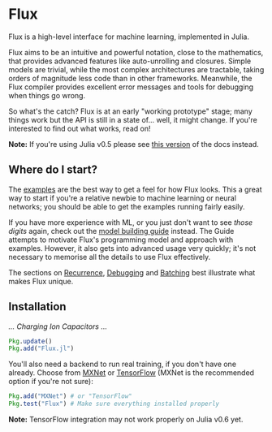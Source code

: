 # Flux

Flux is a high-level interface for machine learning, implemented in Julia.

Flux aims to be an intuitive and powerful notation, close to the mathematics, that provides advanced features like auto-unrolling and closures. Simple models are trivial, while the most complex architectures are tractable, taking orders of magnitude less code than in other frameworks. Meanwhile, the Flux compiler provides excellent error messages and tools for debugging when things go wrong.

So what's the catch? Flux is at an early "working prototype" stage; many things work but the API is still in a state of... well, it might change. If you're interested to find out what works, read on!

**Note:** If you're using Julia v0.5 please see [this version](http://mikeinnes.github.io/Flux.jl/v0.1.1/) of the docs instead.

## Where do I start?

The [examples](examples/logreg.html) are the best way to get a feel for how Flux looks. This a great way to start if you're a relative newbie to machine learning or neural networks; you should be able to get the examples running fairly easily.

If you have more experience with ML, or you just don't want to see *those digits* again, check out the [model building guide](models/basics.html) instead. The Guide attempts to motivate Flux's programming model and approach with examples. However, it also gets into advanced usage very quickly; it's not necessary to memorise all the details to use Flux effectively.

The sections on [Recurrence](models/recurrent.html), [Debugging](models/debugging.html) and [Batching](apis/batching.html) best illustrate what makes Flux unique.

## Installation

*... Charging Ion Capacitors ...*

```julia
Pkg.update()
Pkg.add("Flux.jl")
```

You'll also need a backend to run real training, if you don't have one already. Choose from [MXNet](https://github.com/dmlc/MXNet.jl) or [TensorFlow](https://github.com/malmaud/TensorFlow.jl) (MXNet is the recommended option if you're not sure):

```julia
Pkg.add("MXNet") # or "TensorFlow"
Pkg.test("Flux") # Make sure everything installed properly
```

**Note:** TensorFlow integration may not work properly on Julia v0.6 yet.
